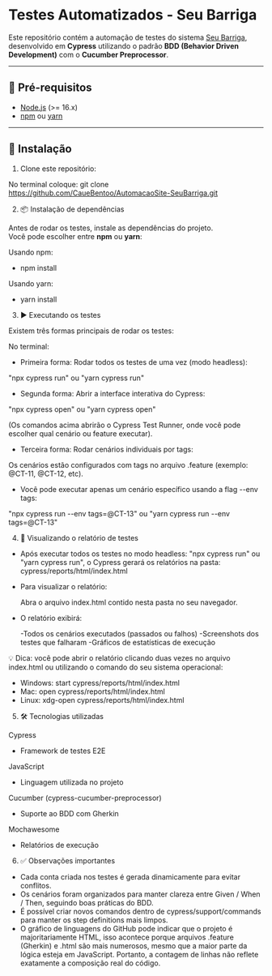 # Testes Automatizados - Seu Barriga

Este repositório contém a automação de testes do sistema [Seu Barriga](http://seubarriga.wcaquino.me/), desenvolvido em **Cypress** utilizando o padrão **BDD (Behavior Driven Development)** com o **Cucumber Preprocessor**.

---

## 📌 Pré-requisitos

- [Node.js](https://nodejs.org/) (>= 16.x)
- [npm](https://www.npmjs.com/) ou [yarn](https://yarnpkg.com/)

---

## 🚀 Instalação

1. Clone este repositório:

No terminal coloque: git clone https://github.com/CaueBentoo/AutomacaoSite-SeuBarriga.git

2. 📦 Instalação de dependências

Antes de rodar os testes, instale as dependências do projeto.  
Você pode escolher entre **npm** ou **yarn**:

Usando npm:
- npm install

Usando yarn:
- yarn install

3. ▶️ Executando os testes

Existem três formas principais de rodar os testes:

No terminal:

- Primeira forma: Rodar todos os testes de uma vez (modo headless): 

"npx cypress run" 
 ou 
"yarn cypress run"


- Segunda forma: Abrir a interface interativa do Cypress: 

"npx cypress open"
 ou 
"yarn cypress open" 

(Os comandos acima abrirão o Cypress Test Runner, onde você pode escolher qual cenário ou feature executar).


- Terceira forma: Rodar cenários individuais por tags: 

Os cenários estão configurados com tags no arquivo .feature (exemplo: @CT-11, @CT-12, etc).

- Você pode executar apenas um cenário específico usando a flag --env tags:

"npx cypress run --env tags=@CT-13"
 ou
"yarn cypress run --env tags=@CT-13"


4. 📝 Visualizando o relatório de testes

- Após executar todos os testes no modo headless: "npx cypress run" ou "yarn cypress run", o Cypress gerará os relatórios na pasta: cypress/reports/html/index.html

- Para visualizar o relatório:

  Abra o arquivo index.html contido nesta pasta no seu navegador.

- O relatório exibirá:

    -Todos os cenários executados (passados ou falhos)
    -Screenshots dos testes que falharam
    -Gráficos de estatísticas de execução

💡 Dica: você pode abrir o relatório clicando duas vezes no arquivo index.html ou utilizando o comando do seu sistema operacional:

- Windows: start cypress/reports/html/index.html
- Mac: open cypress/reports/html/index.html
- Linux: xdg-open cypress/reports/html/index.html

5. 🛠️ Tecnologias utilizadas

Cypress
 - Framework de testes E2E

JavaScript
 - Linguagem utilizada no projeto 

Cucumber (cypress-cucumber-preprocessor)
 - Suporte ao BDD com Gherkin

Mochawesome
 - Relatórios de execução


6. ✅ Observações importantes

- Cada conta criada nos testes é gerada dinamicamente para evitar conflitos.
- Os cenários foram organizados para manter clareza entre Given / When / Then, seguindo boas práticas do BDD.
- É possível criar novos comandos dentro de cypress/support/commands para manter os step definitions mais limpos.
- O gráfico de linguagens do GitHub pode indicar que o projeto é majoritariamente HTML, isso acontece porque arquivos .feature (Gherkin) e .html são mais numerosos, mesmo que a maior parte da lógica esteja em JavaScript. Portanto, a contagem de linhas não reflete exatamente a composição real do código.
